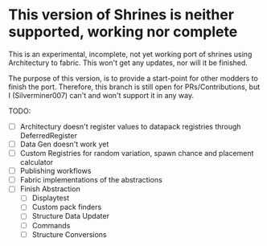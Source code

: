 # This version of Shrines is neither supported, working nor complete

This is an experimental, incomplete, not yet working port of shrines using Architectury to fabric.
This won't get any updates, nor will it be finished.

The purpose of this version, is to provide a start-point for other modders to finish the port.
Therefore, this branch is still open for PRs/Contributions, but I (Silverminer007) can't and won't support it
in any way.

TODO:
- [ ] Architectury doesn't register values to datapack registries through DeferredRegister
- [ ] Data Gen doesn't work yet
- [ ] Custom Registries for random variation, spawn chance and placement calculator
- [ ] Publishing workflows
- [ ] Fabric implementations of the abstractions
- [ ] Finish Abstraction
  - [ ] Displaytest
  - [ ] Custom pack finders
  - [ ] Structure Data Updater
  - [ ] Commands
  - [ ] Structure Conversions